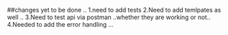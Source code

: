 ##changes yet to be done ..
1.need to add tests
2.Need to add temlpates as well ..
3.Need to test api via postman ..whether they are working or not..
4.Needed to add the error handling ...


